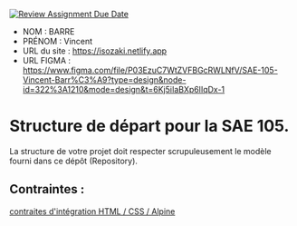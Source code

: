 [![Review Assignment Due Date](https://classroom.github.com/assets/deadline-readme-button-24ddc0f5d75046c5622901739e7c5dd533143b0c8e959d652212380cedb1ea36.svg)](https://classroom.github.com/a/kGMeGFDJ)
- NOM : BARRE
- PRÉNOM : Vincent
- URL du site : https://isozaki.netlify.app
- URL FIGMA : https://www.figma.com/file/P03EzuC7WtZVFBGcRWLNfV/SAE-105-Vincent-Barr%C3%A9?type=design&node-id=322%3A1210&mode=design&t=6Kj5iIaBXp6lIqDx-1

# Structure de départ pour la SAE 105.

La structure de votre projet doit respecter scrupuleusement le modèle fourni dans ce dépôt (Repository).

## Contraintes :
[contraites d'intégration HTML / CSS / Alpine](https://moodle.univ-fcomte.fr/mod/page/view.php?id=645799)
